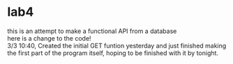 # lab4
this is an attempt to make a functional API from a database  
 here is a change to the code!  
 3/3 10:40, Created the initial GET funtion yesterday and just finished making the first part of the program itself, hoping to be finished with it by tonight.